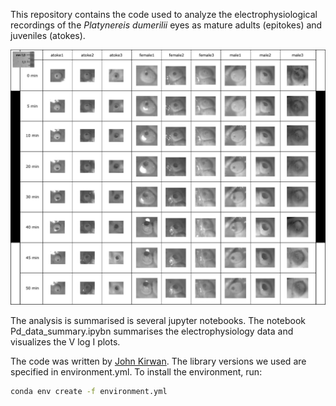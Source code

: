 
This repository contains the code used to analyze the electrophysiological recordings of the *Platynereis dumerilii* eyes as mature adults (epitokes) and juveniles (atokes).

![Platynereis eyes](https://github.com/JohnKirwan/Platynereyes/blob/main/platynereis_eye_montage.jpg)

The analysis is summarised is several jupyter notebooks. The notebook Pd_data_summary.ipybn summarises the electrophysiology data and visualizes the V log I plots. 


The code was written by [John Kirwan](http://jkirwan.org). The library versions we used are specified in environment.yml. To install the environment, run:

```bash
conda env create -f environment.yml
```
